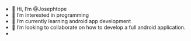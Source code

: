 - 👋 Hi, I’m @Josephtope
- 👀 I’m interested in programming
- 🌱 I’m currently learning android app development
- 💞️ I’m looking to collaborate on how to develop a full android application.
- 

<!---
Josephtope/Josephtope is a ✨ special ✨ repository because its `README.md` (this file) appears on your GitHub profile.
You can click the Preview link to take a look at your changes.
--->
